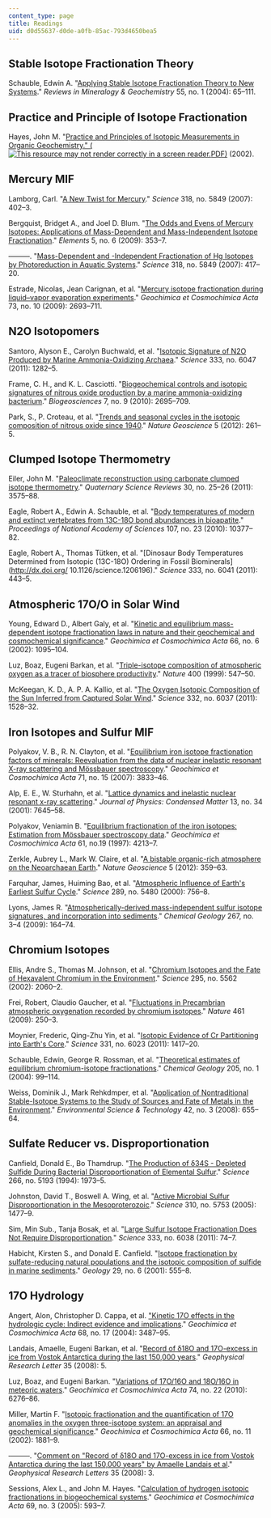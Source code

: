 ```yaml
---
content_type: page
title: Readings
uid: d0d55637-d0de-a0fb-85ac-793d4650bea5
---
```


Stable Isotope Fractionation Theory
-----------------------------------

Schauble, Edwin A. "[Applying Stable Isotope Fractionation Theory to New Systems](http://dx.doi.org/10.2138/gsrmg.55.1.65)." _Reviews in Mineralogy & Geochemistry_ 55, no. 1 (2004): 65–111.

Practice and Principle of Isotope Fractionation
-----------------------------------------------

Hayes, John M. "[Practice and Principles of Isotopic Measurements in Organic Geochemistry." (![This resource may not render correctly in a screen reader.](/images/inacessible.gif)PDF)](http://www.whoi.edu/fileserver.do?id=73290&pt=2&p=74886) (2002).

Mercury MIF
-----------

Lamborg, Carl. "[A New Twist for Mercury](http://dx.doi.org/10.1126/science.1149935)." _Science_ 318, no. 5849 (2007): 402–3.

Bergquist, Bridget A., and Joel D. Blum. "[The Odds and Evens of Mercury Isotopes: Applications of Mass-Dependent and Mass-Independent Isotope Fractionation](http://dx.doi.org/10.2113/gselements.5.6.353)." _Elements_ 5, no. 6 (2009): 353–7.

———. "[Mass-Dependent and -Independent Fractionation of Hg Isotopes by Photoreduction in Aquatic Systems](http://dx.doi.org/10.1126/science.1148050)." _Science_ 318, no. 5849 (2007): 417–20.

Estrade, Nicolas, Jean Carignan, et al. "[Mercury isotope fractionation during liquid–vapor evaporation experiments](http://dx.doi.org/10.1016/j.gca.2009.01.024)." _Geochimica et Cosmochimica Acta_ 73, no. 10 (2009): 2693–711.

N2O Isotopomers
---------------

Santoro, Alyson E., Carolyn Buchwald, et al. "[Isotopic Signature of N2O Produced by Marine Ammonia-Oxidizing Archaea](http://dx.doi.org/10.1126/science.1208239)." _Science_ 333, no. 6047 (2011): 1282–5.

Frame, C. H., and K. L. Casciotti. "[Biogeochemical controls and isotopic signatures of nitrous oxide production by a marine ammonia-oxidizing bacterium](http://dx.doi.org/10.5194/bg-7-2695-2010)." _Biogeosciences_ 7, no. 9 (2010): 2695–709.

Park, S., P. Croteau, et al. "[Trends and seasonal cycles in the isotopic composition of nitrous oxide since 1940](http://dx.doi.org/10.1038/NGEO1421)." _Nature Geoscience_ 5 (2012): 261–5.

Clumped Isotope Thermometry
---------------------------

Eiler, John M. "[Paleoclimate reconstruction using carbonate clumped isotope thermometry](http://dx.doi.org/10.1016/j.quascirev.2011.09.001)." _Quaternary Science Reviews_ 30, no. 25–26 (2011): 3575–88.

Eagle, Robert A., Edwin A. Schauble, et al. "[Body temperatures of modern and extinct vertebrates from 13C-18O bond abundances in bioapatite](http://dx.doi.org/10.1073/pnas.0911115107)." _Proceedings of National Academy of Sciences_ 107, no. 23 (2010): 10377–82.

Eagle, Robert A., Thomas Tütken, et al. "[Dinosaur Body Temperatures Determined from Isotopic (13C-18O) Ordering in Fossil Biominerals](http://dx.doi.org/ 10.1126/science.1206196)." _Science_ 333, no. 6041 (2011): 443–5.

Atmospheric 17O/O in Solar Wind
-------------------------------

Young, Edward D., Albert Galy, et al. "[Kinetic and equilibrium mass-dependent isotope fractionation laws in nature and their geochemical and cosmochemical significance](http://dx.doi.org/10.1016/S0016-7037(01)00832-8)." _Geochimica et Cosmochimica Acta_ 66, no. 6 (2002): 1095–104.

Luz, Boaz, Eugeni Barkan, et al. "[Triple-isotope composition of atmospheric oxygen as a tracer of biosphere productivity](http://dx.doi.org/10.1038/22987)." _Nature_ 400 (1999): 547–50.

McKeegan, K. D., A. P. A. Kallio, et al. "[The Oxygen Isotopic Composition of the Sun Inferred from Captured Solar Wind](http://dx.doi.org/10.1126/science.1204636)." _Science_ 332, no. 6037 (2011): 1528–32.

Iron Isotopes and Sulfur MIF
----------------------------

Polyakov, V. B., R. N. Clayton, et al. "[Equilibrium iron isotope fractionation factors of minerals: Reevaluation from the data of nuclear inelastic resonant X-ray scattering and Mössbauer spectroscopy](http://dx.doi.org/10.1016/j.gca.2007.05.019)." _Geochimica et Cosmochimica Acta_ 71, no. 15 (2007): 3833–46.

Alp, E. E., W. Sturhahn, et al. "[Lattice dynamics and inelastic nuclear resonant x-ray scattering](http://dx.doi.org/10.1088/0953-8984/13/34/311)." _Journal of Physics: Condensed Matter_ 13, no. 34 (2001): 7645–58.

Polyakov, Veniamin B. "[Equilibrium fractionation of the iron isotopes: Estimation from Mössbauer spectroscopy data](http://dx.doi.org/10.1016/S0016-7037(97)00204-4)." _Geochimica et Cosmochimica Acta_ 61, no.19 (1997): 4213–7.

Zerkle, Aubrey L., Mark W. Claire, et al. "[A bistable organic-rich atmosphere on the Neoarchaean Earth](http://dx.doi.org/10.1038/NGEO1425)." _Nature Geoscience_ 5 (2012): 359–63.

Farquhar, James, Huiming Bao, et al. "[Atmospheric Influence of Earth's Earliest Sulfur Cycle](http://dx.doi.org/10.1126/science.289.5480.756)." _Science_ 289, no. 5480 (2000): 756–8.

Lyons, James R. "[Atmospherically-derived mass-independent sulfur isotope signatures, and incorporation into sediments](http://dx.doi.org/10.1016/j.chemgeo.2009.03.027)." _Chemical Geology_ 267, no. 3–4 (2009): 164–74.

Chromium Isotopes
-----------------

Ellis, Andre S., Thomas M. Johnson, et al. "[Chromium Isotopes and the Fate of Hexavalent Chromium in the Environment](http://dx.doi.org/10.1126/science.1068368)." _Science_ 295, no. 5562 (2002): 2060–2.

Frei, Robert, Claudio Gaucher, et al. "[Fluctuations in Precambrian atmospheric oxygenation recorded by chromium isotopes](http://dx.doi.org/10.1038/nature08266)." _Nature_ 461 (2009): 250–3.

Moynier, Frederic, Qing-Zhu Yin, et al. "[Isotopic Evidence of Cr Partitioning into Earth's Core](http://dx.doi.org/10.1126/science.1199597)." _Science_ 331, no. 6023 (2011): 1417–20.

Schauble, Edwin, George R. Rossman, et al. "[Theoretical estimates of equilibrium chromium-isotope fractionations](http://dx.doi.org/10.1016/j.chemgeo.2003.12.015)." _Chemical Geology_ 205, no. 1 (2004): 99–114.

Weiss, Dominik J., Mark Rehkdmper, et al. "[Application of Nontraditional Stable-Isotope Systems to the Study of Sources and Fate of Metals in the Environment](http://dx.doi.org/10.1021/es0870855)." _Environmental Science & Technology_ 42, no. 3 (2008): 655–64.

Sulfate Reducer vs. Disproportionation
--------------------------------------

Canfield, Donald E., Bo Thamdrup. "[The Production of δ34S - Depleted Sulfide During Bacterial Disproportionation of Elemental Sulfur](http://www.jstor.org/stable/2885277)." _Science_ 266, no. 5193 (1994): 1973–5.

Johnston, David T., Boswell A. Wing, et al. "[Active Microbial Sulfur Disproportionation in the Mesoproterozoic](http://dx.doi.org/10.1126/science.1117824)." _Science_ 310, no. 5753 (2005): 1477–9.

Sim, Min Sub., Tanja Bosak, et al. "[Large Sulfur Isotope Fractionation Does Not Require Disproportionation](http://dx.doi.org/10.1126/science.1205103)." _Science_ 333, no. 6038 (2011): 74–7.

Habicht, Kirsten S., and Donald E. Canfield. "[Isotope fractionation by sulfate-reducing natural populations and the isotopic composition of sulfide in marine sediments](http://geology.gsapubs.org/content/29/6/555.full)." _Geology_ 29, no. 6 (2001): 555–8.

17O Hydrology
-------------

Angert, Alon, Christopher D. Cappa, et al. ["Kinetic 17O effects in the hydrologic cycle: Indirect evidence and implications](http://dx.doi.org/10.1016/j.gca.2004.02.010)." _Geochimica et Cosmochimica Acta_ 68, no. 17 (2004): 3487–95.

Landais, Amaelle, Eugeni Barkan, et al. "[Record of δ18O and 17O-excess in ice from Vostok Antarctica during the last 150,000 years](http://dx.doi.org/10.1029/2007GL032096)." _Geophysical Research Letter_ 35 (2008): 5.

Luz, Boaz, and Eugeni Barkan. "[Variations of 17O/16O and 18O/16O in meteoric waters](http://dx.doi.org/10.1016/j.gca.2010.08.016)." _Geochimica et Cosmochimica Acta_ 74, no. 22 (2010): 6276–86.

Miller, Martin F. "[Isotopic fractionation and the quantification of 17O anomalies in the oxygen three-isotope system: an appraisal and geochemical significance](http://dx.doi.org/10.1016/S0016-7037(02)00832-3)." _Geochimica et Cosmochimica Acta_ 66, no. 11 (2002): 1881–9.

———. "[Comment on "Record of δ18O and 17O-excess in ice from Vostok Antarctica during the last 150,000 years" by Amaelle Landais et al](http://dx.doi.org/10.1029/2008GL034505)." _Geophysical Research Letters_ 35 (2008): 3.

Sessions, Alex L., and John M. Hayes. "[Calculation of hydrogen isotopic fractionations in biogeochemical systems](http://dx.doi.org/10.1016/j.gca.2004.08.005)." _Geochimica et Cosmochimica Acta_ 69, no. 3 (2005): 593–7.